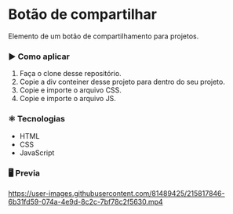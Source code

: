 # Botão de compartilhar
Elemento de um botão de compartilhamento para projetos.

### :arrow_forward: Como aplicar
1. Faça o clone desse repositório.
2. Copie a div conteiner desse projeto para dentro do seu projeto.
3. Copie e importe o arquivo CSS.
4. Copie e importe o arquivo JS.

### :atom_symbol: Tecnologias 
* HTML
* CSS
* JavaScript

### :desktop_computer: Previa


https://user-images.githubusercontent.com/81489425/215817846-6b31fd59-074a-4e9d-8c2c-7bf78c2f5630.mp4


